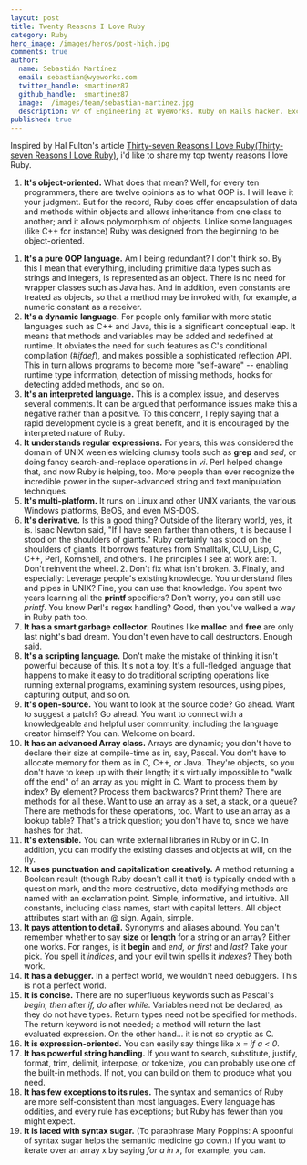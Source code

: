```yaml
---
layout: post
title: Twenty Reasons I Love Ruby
category: Ruby
hero_image: /images/heros/post-high.jpg
comments: true
author:
  name: Sebastián Martínez
  email: sebastian@wyeworks.com
  twitter_handle: smartinez87
  github_handle:  smartinez87
  image:  /images/team/sebastian-martinez.jpg
  description: VP of Engineering at WyeWorks. Ruby on Rails hacker. ExceptionNotification maintainer. Coffee & bacon lover.
published: true
---
```

Inspired by Hal Fulton's article [Thirty-seven Reasons I Love Ruby(Thirty-seven Reasons I Love Ruby)](http://rubyhacker.com/ruby37.html), i'd like to share my top twenty reasons I love Ruby.

1. **It's object-oriented.** What does that mean? Well, for every ten programmers, there are twelve opinions as to what OOP is. I will leave it your judgment. But for the record, Ruby does offer encapsulation of data and methods within objects and allows inheritance from one class to another; and it allows polymorphism of objects. Unlike some languages (like C++ for instance) Ruby was designed from the beginning to be object-oriented.

<!--more-->

1. **It's a pure OOP language.** Am I being redundant? I don't think so. By this I mean that everything, including primitive data types such as strings and integers, is represented as an object. There is no need for wrapper classes such as Java has. And in addition, even constants are treated as objects, so that a method may be invoked with, for example, a numeric constant as a receiver.
1. **It's a dynamic language.** For people only familiar with more static languages such as C++ and Java, this is a significant conceptual leap. It means that methods and variables may be added and redefined at runtime. It obviates the need for such features as C's conditional compilation (*#ifdef*), and makes possible a sophisticated reflection API. This in turn allows programs to become more "self-aware" -- enabling runtime type information, detection of missing methods, hooks for detecting added methods, and so on. 
1. **It's an interpreted language.** This is a complex issue, and deserves several comments. It can be argued that performance issues make this a negative rather than a positive. To this concern, I reply saying that a rapid development cycle is a great benefit, and it is encouraged by the interpreted nature of Ruby. 
1. **It understands regular expressions.** For years, this was considered the domain of UNIX weenies wielding clumsy tools such as **grep** and *sed*, or doing fancy search-and-replace operations in *vi*. Perl helped change that, and now Ruby is helping, too. More people than ever recognize the incredible power in the super-advanced string and text manipulation techniques. 
1. **It's multi-platform.** It runs on Linux and other UNIX variants, the various Windows platforms, BeOS, and even MS-DOS.
1. **It's derivative.**  Is this a good thing? Outside of the literary world, yes, it is. Isaac Newton said, "If I have seen farther than others, it is because I stood on the shoulders of giants." Ruby certainly has stood on the shoulders of giants. It borrows features from Smalltalk, CLU, Lisp, C, C++, Perl, Kornshell, and others. The principles I see at work are: 1. Don't reinvent the wheel. 2. Don't fix what isn't broken. 3. Finally, and especially: Leverage people's existing knowledge. You understand files and pipes in UNIX? Fine, you can use that knowledge. You spent two years learning all the **printf** specifiers? Don't worry, you can still use *printf*. You know Perl's regex handling? Good, then you've walked a way in Ruby path too.
1. **It has a smart garbage collector.** Routines like **malloc** and **free** are only last night's bad dream. You don't even have to call destructors. Enough said.
1. **It's a scripting language.** Don't make the mistake of thinking it isn't powerful because of this. It's not a toy. It's a full-fledged language that happens to make it easy to do traditional scripting operations like running external programs, examining system resources, using pipes, capturing output, and so on.
1. **It's open-source.** You want to look at the source code? Go ahead. Want to suggest a patch? Go ahead. You want to connect with a knowledgeable and helpful user community, including the language creator himself? You can. Welcome on board.
1. **It has an advanced Array class.** Arrays are dynamic; you don't have to declare their size at compile-time as in, say, Pascal. You don't have to allocate memory for them as in C, C++, or Java. They're objects, so you don't have to keep up with their length; it's virtually impossible to "walk off the end" of an array as you might in C. Want to process them by index? By element? Process them backwards? Print them? There are methods for all these. Want to use an array as a set, a stack, or a queue? There are methods for these operations, too. Want to use an array as a lookup table? That's a trick question; you don't have to, since we have hashes for that.
1. **It's extensible.** You can write external libraries in Ruby or in C. In addition, you can modify the existing classes and objects at will, on the fly.
1. **It uses punctuation and capitalization creatively.** A method returning a Boolean result (though Ruby doesn't call it that) is typically ended with a question mark, and the more destructive, data-modifying methods are named with an exclamation point. Simple, informative, and intuitive. All constants, including class names, start with capital letters. All object attributes start with an @ sign. Again, simple.
1. **It pays attention to detail.** Synonyms and aliases abound. You can't remember whether to say **size** or **length** for a string or an array? Either one works. For ranges, is it **begin** and **end*, or *first** and *last*? Take your pick. You spell it *indices*, and your evil twin spells it *indexes*? They both work.
1. **It has a debugger.** In a perfect world, we wouldn't need debuggers. This is not a perfect world.
1. **It is concise.** There are no superfluous keywords such as Pascal's **begin*, *then** after **if*, *do** after *while*. Variables need not be declared, as they do not have types. Return types need not be specified for methods. The return keyword is not needed; a method will return the last evaluated expression. On the other hand... it is not so cryptic as C.
1. **It is expression-oriented.** You can easily say things like *x = if a &lt; 0*.
1. **It has powerful string handling.** If you want to search, substitute, justify, format, trim, delimit, interpose, or tokenize, you can probably use one of the built-in methods. If not, you can build on them to produce what you need.
1. **It has few exceptions to its rules.** The syntax and semantics of Ruby are more self-consistent than most languages. Every language has oddities, and every rule has exceptions; but Ruby has fewer than you might expect.
1. **It is laced with syntax sugar.** (To paraphrase Mary Poppins: A spoonful of syntax sugar helps the semantic medicine go down.) If you want to iterate over an array x by saying *for a in x*, for example, you can.

